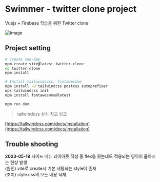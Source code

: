 # Swimmer - twitter clone project

Vuejs + Firebase 학습을 위한 Twitter clone

![image](https://github.com/unpieceof/swimmer/assets/101758997/420b11ba-c660-4643-b09f-5da3202b9b39)


## Project setting

```bash
# Create vue-app
npm create vite@latest twitter-clone
cd twitter-clone
npm install
```

```bash
# Install tailwindscss, fontawesome
npm install -D tailwindcss postcss autoprefixer
npx tailwindcss init
npm install fontawesome@latest
```

```bash
npm run dev
```

> tailwindcss 설치 참고 링크

[https://tailwindcss.com/docs/installation](https://tailwindcss.com/docs/installation)

## Trouble shooting

**2023-05-19** 사이드 메뉴 레이아웃 작성 중 flex를 줬는데도 적용되는 영역이 좁아지는 현상 발생  
(원인) vite로 create시 기본 세팅되는 style이 존재  
(조치) style.css의 모든 내용 삭제  
